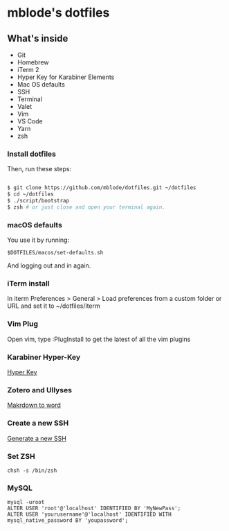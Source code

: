 # mblode's dotfiles

## What's inside

- Git
- Homebrew
- iTerm 2
- Hyper Key for Karabiner Elements
- Mac OS defaults
- SSH
- Terminal
- Valet
- Vim
- VS Code
- Yarn
- zsh

### Install dotfiles

Then, run these steps:

```sh

$ git clone https://github.com/mblode/dotfiles.git ~/dotfiles
$ cd ~/dotfiles
$ ./script/bootstrap
$ zsh # or just close and open your terminal again.

```

### macOS defaults

You use it by running:

```console
$DOTFILES/macos/set-defaults.sh
```

And logging out and in again.

### iTerm install

In iterm Preferences > General > Load preferences from a custom folder or URL and set it to ~/dotfiles/iterm

### Vim Plug

Open vim, type :PlugInstall to get the latest of all the vim plugins

### Karabiner Hyper-Key

[Hyper Key](http://brettterpstra.com/2017/06/15/a-hyper-key-with-karabiner-elements-full-instructions/)

### Zotero and Ullyses

[Makrdown to word](http://raphaelkabo.com/blog/posts/markdown-to-word/)

### Create a new SSH

[Generate a new SSH](https://help.github.com/articles/generating-a-new-ssh-key-and-adding-it-to-the-ssh-agent/)

### Set ZSH

`chsh -s /bin/zsh`

### MySQL

```
mysql -uroot
ALTER USER 'root'@'localhost' IDENTIFIED BY 'MyNewPass';
ALTER USER 'yourusername'@'localhost' IDENTIFIED WITH mysql_native_password BY 'youpassword';

```
